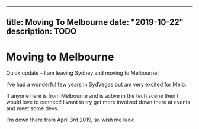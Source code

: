
---
title: Moving To Melbourne
date: "2019-10-22"
description: TODO
---

# Moving to Melbourne

Quick update - I am leaving Sydney and moving to Melbourne!

I've had a wonderful few years in SydVegas but am very excited for Melb.

If anyone here is from Melbourne and is active in the tech scene then I would love to connect! I want to try get more involved down there at events and meet some devs.

I'm down there from April 3rd 2019, so wish me luck!

